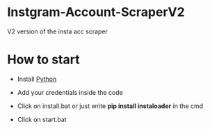 # Instgram-Account-ScraperV2
V2 version of the insta acc scraper

# How to start

- Install [Python](www.python.org/download)

- Add your credentials inside the code

- Click on install.bat or just write __pip install instaloader__ in the cmd

- Click on start.bat
